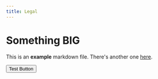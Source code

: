 ```yaml
---
title: Legal
---
```


# Something BIG

This is an **example** markdown file. There's another one [here](/privacy).

<Button colorScheme="blue">Test Button</Button>

